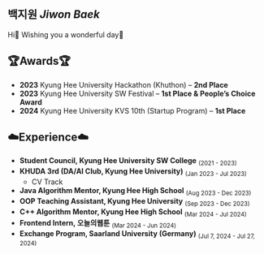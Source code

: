 ## 백지원 *Jiwon Baek*
Hi🤗 Wishing you a wonderful day🥂

## 🏆Awards🏆
- **2023** Kyung Hee University Hackathon (Khuthon) – **2nd Place**  
- **2023** Kyung Hee University SW Festival – **1st Place & People’s Choice Award**  
- **2024** Kyung Hee University KVS 10th (Startup Program) – **1st Place**

## ☁️Experience☁️
- **Student Council, Kyung Hee University SW College** <sub>(2021 - 2023)</sub>  
- **KHUDA 3rd (DA/AI Club, Kyung Hee University)** <sub>(Jan 2023 - Jul 2023)</sub>  
  - CV Track  
- **Java Algorithm Mentor, Kyung Hee High School** <sub>(Aug 2023 - Dec 2023)</sub>  
- **OOP Teaching Assistant, Kyung Hee University** <sub>(Sep 2023 - Dec 2023)</sub>  
- **C++ Algorithm Mentor, Kyung Hee High School** <sub>(Mar 2024 - Jul 2024)</sub>  
- **Frontend Intern, 오늘의웹툰** <sub>(Mar 2024 - Jun 2024)</sub>  
- **Exchange Program, Saarland University (Germany)** <sub>(Jul 7, 2024 - Jul 27, 2024)</sub>
